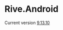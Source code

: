 # Rive.Android

Current version
[9.13.10](https://central.sonatype.com/artifact/app.rive/rive-android/9.13.10)